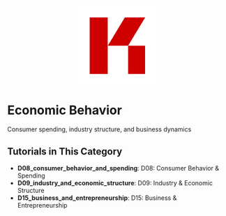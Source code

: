 <div align="center">
  <img src="../../assets/images/KRLabs_WebLogo.png" alt="KR-Labs" width="200">
</div>

# Economic Behavior

Consumer spending, industry structure, and business dynamics

## Tutorials in This Category

- **D08_consumer_behavior_and_spending**: D08: Consumer Behavior & Spending
- **D09_industry_and_economic_structure**: D09: Industry & Economic Structure
- **D15_business_and_entrepreneurship**: D15: Business & Entrepreneurship
